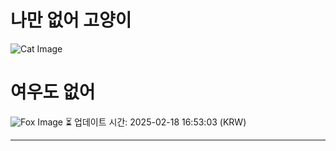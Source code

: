 
# 나만 없어 고양이

![Cat Image](https://cdn2.thecatapi.com/images/acj.jpg)

# 여우도 없어
![Fox Image](https://randomfox.ca/images/39.jpg)
⏳ 업데이트 시간: 2025-02-18 16:53:03 (KRW)

---
